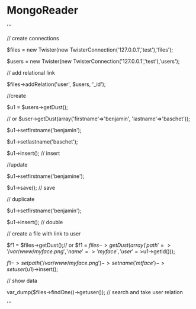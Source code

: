 MongoReader
===========
'''

// create connections

$files = new Twister(new TwisterConnection('127.0.0.1','test'),'files');

$users = new Twister(new TwisterConnection('127.0.0.1','test'),'users');

// add relational link

$files->addRelation('user', $users, '_id');


//create

$u1 = $users->getDust(); 

// or $user->getDust(array('firstname'=>'benjamin', 'lastname'=>'baschet'));

$u1->setfirstname('benjamin');

$u1->setlastname('baschet');

$u1->insert(); // insert


//update

$u1->setfirstname('benjamine');

$u1->save(); // save


// duplicate

$u1->setfirstname('benjamin');

$u1->insert(); // double


// create a file with link to user

$f1 = $files->getDust();// or $f1 = $files->getDust(array('path'=>'/var/www/myface.png', 'name'=>'myface', 'user'=>$u1->getId()));

$f1->setpath('/var/www/myface.png')->setname('mtface')->setuser($u1)->insert();


// show data

var_dump($files->findOne()->getuser()); // search and take user relation


'''
